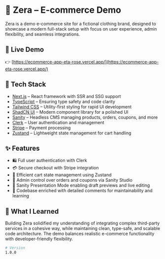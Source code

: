 # 👗 Zera – E-commerce Demo

Zera is a demo e-commerce site for a fictional clothing brand, designed to showcase a modern full-stack setup with focus on user experience, admin flexibility, and seamless integrations.

## 🔗 Live Demo

👉 [https://ecommerce-app-eta-rose.vercel.app/](https://ecommerce-app-eta-rose.vercel.app/)

## 🚀 Tech Stack

- [Next.js](https://nextjs.org/) – React framework with SSR and SSG support  
- [TypeScript](https://www.typescriptlang.org/) – Ensuring type safety and code clarity  
- [Tailwind CSS](https://tailwindcss.com/) – Utility-first styling for rapid UI development  
- [ShadCN UI](https://ui.shadcn.com/) – Modern component library for a polished UI  
- [Sanity](https://www.sanity.io/) – Headless CMS managing products, orders, coupons, and more  
- [Clerk](https://clerk.com/) – User authentication and management  
- [Stripe](https://stripe.com/) – Payment processing  
- [Zustand](https://zustand-demo.pmnd.rs/) – Lightweight state management for cart handling  

## ✨ Features

- 🛍️ Full user authentication with Clerk  
- 💳 Secure checkout with Stripe integration  
- 🛒 Efficient cart state management using Zustand  
- 📝 Admin control over orders and coupons via Sanity Studio  
- 🧪 Sanity Presentation Mode enabling draft previews and live editing  
- 📝 Codebase enriched with detailed comments for maintainability and learning  

## 🧠 What I Learned

Building Zera solidified my understanding of integrating complex third-party services in a cohesive way, while maintaining clean, type-safe, and scalable code architecture. The demo balances realistic e-commerce functionality with developer-friendly flexibility.

```bash
# Version
1.0.0
